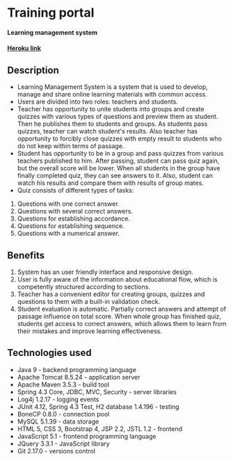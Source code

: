 # Training portal
#### Learning management system
#### [Heroku link](http://training--portal.herokuapp.com)
## Description
- Learning Management System is a system that is used to develop, manage and share online learning materials with common access.  
- Users are divided into two roles: teachers and students.
- Teacher has opportunity to unite students into groups and create quizzes with various types of questions and preview them as student. Then he publishes them to students and groups. As students pass quizzes, teacher can watch student's results. Also teacher has opportunity to forcibly close quizzes with empty result to students who do not keep within terms of passage.
- Student has opportunity to be in a group and pass quizzes from various teachers published to him. After passing, student can pass quiz again, but the overall score will be lower. When all students in the group have finally completed quiz, they can see answers to it. Also, student can watch his results and compare them with results of group mates.
- Quiz consists of different types of tasks:
1. Questions with one correct answer.
2. Questions with several correct answers.
3. Questions for establishing accordance.
4. Questions for establishing sequence.
5. Questions with a numerical answer.
## Benefits
1. System has an user friendly interface and responsive design.
2. User is fully aware of the information about educational flow, which is competently structured according to sections.
3. Teacher has a convenient editor for creating groups, quizzes and questions to them with a built-in validation check.
4. Student evaluation is automatic. Partially correct answers and attempt of passage influence on total score. When whole group has finished quiz, students get access to correct answers, which allows them to learn from their mistakes and improve learning effectiveness.
## Technologies used
- Java 9 - backend programming language
- Apache Tomcat 8.5.24 - application server
- Apache Maven 3.5.3 - build tool
- Spring 4.3 Core, JDBC, MVC, Security - server libraries
- Log4j 1.2.17 - logging events
- JUnit 4.12, Spring 4.3 Test, H2 database 1.4.196 - testing
- BoneCP 0.8.0 - connection pool
- MySQL 5.1.39 - data storage
- HTML 5, CSS 3, Bootstrap 4, JSP 2.2, JSTL 1.2 - frontend
- JavaScript 5.1 - frontend programming language
- JQuery 3.3.1 - JavaScript library
- Git 2.17.0 - versions control
